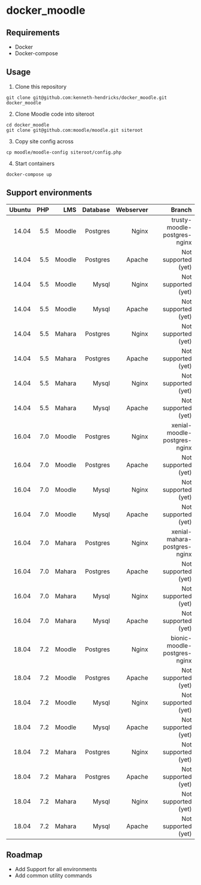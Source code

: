 # docker_moodle

## Requirements
* Docker
* Docker-compose

## Usage

1. Clone this repository
```
git clone git@github.com:kenneth-hendricks/docker_moodle.git docker_moodle
```

2. Clone Moodle code into siteroot
```
cd docker_moodle
git clone git@github.com:moodle/moodle.git siteroot
```

3. Copy site config across
```
cp moodle/moodle-config siteroot/config.php
```

4. Start containers
```
docker-compose up
```

## Support environments

| Ubuntu | PHP | LMS           | Database | Webserver | Branch                       |
| ------:| ---:| -------------:| --------:| ---------:| ----------------------------:|
| 14.04  | 5.5 | Moodle        | Postgres | Nginx     | trusty-moodle-postgres-nginx |
| 14.04  | 5.5 | Moodle        | Postgres | Apache    | Not supported (yet)          |
| 14.04  | 5.5 | Moodle        | Mysql    | Nginx     | Not supported (yet)          |
| 14.04  | 5.5 | Moodle        | Mysql    | Apache    | Not supported (yet)          |
| 14.04  | 5.5 | Mahara        | Postgres | Nginx     | Not supported (yet)          |
| 14.04  | 5.5 | Mahara        | Postgres | Apache    | Not supported (yet)          |
| 14.04  | 5.5 | Mahara        | Mysql    | Nginx     | Not supported (yet)          |
| 14.04  | 5.5 | Mahara        | Mysql    | Apache    | Not supported (yet)          |
| 16.04  | 7.0 | Moodle        | Postgres | Nginx     | xenial-moodle-postgres-nginx |
| 16.04  | 7.0 | Moodle        | Postgres | Apache    | Not supported (yet)          |
| 16.04  | 7.0 | Moodle        | Mysql    | Nginx     | Not supported (yet)          |
| 16.04  | 7.0 | Moodle        | Mysql    | Apache    | Not supported (yet)          |
| 16.04  | 7.0 | Mahara        | Postgres | Nginx     | xenial-mahara-postgres-nginx |
| 16.04  | 7.0 | Mahara        | Postgres | Apache    | Not supported (yet)          |
| 16.04  | 7.0 | Mahara        | Mysql    | Nginx     | Not supported (yet)          |
| 16.04  | 7.0 | Mahara        | Mysql    | Apache    | Not supported (yet)          |
| 18.04  | 7.2 | Moodle        | Postgres | Nginx     | bionic-moodle-postgres-nginx |
| 18.04  | 7.2 | Moodle        | Postgres | Apache    | Not supported (yet)          |
| 18.04  | 7.2 | Moodle        | Mysql    | Nginx     | Not supported (yet)          |
| 18.04  | 7.2 | Moodle        | Mysql    | Apache    | Not supported (yet)          |
| 18.04  | 7.2 | Mahara        | Postgres | Nginx     | Not supported (yet)          |
| 18.04  | 7.2 | Mahara        | Postgres | Apache    | Not supported (yet)          |
| 18.04  | 7.2 | Mahara        | Mysql    | Nginx     | Not supported (yet)          |
| 18.04  | 7.2 | Mahara        | Mysql    | Apache    | Not supported (yet)          |

## Roadmap

* Add Support for all environments
* Add common utility commands
